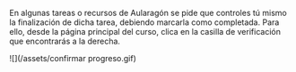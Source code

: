 En algunas tareas o recursos de Aularagón se pide que controles tú mismo la finalización de dicha tarea, debiendo marcarla como completada. Para ello, desde la página principal del curso, clica en la casilla de verificación que encontrarás a la derecha.

![](/assets/confirmar progreso.gif)

